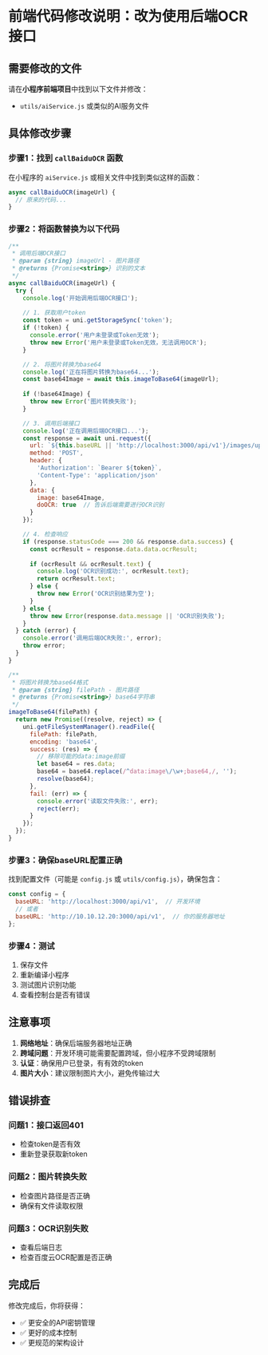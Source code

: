# 前端代码修改说明：改为使用后端OCR接口

## 需要修改的文件

请在**小程序前端项目**中找到以下文件并修改：
- `utils/aiService.js` 或类似的AI服务文件

## 具体修改步骤

### 步骤1：找到 `callBaiduOCR` 函数

在小程序的 `aiService.js` 或相关文件中找到类似这样的函数：

```javascript
async callBaiduOCR(imageUrl) {
  // 原来的代码...
}
```

### 步骤2：将函数替换为以下代码

```javascript
/**
 * 调用后端OCR接口
 * @param {string} imageUrl - 图片路径
 * @returns {Promise<string>} 识别的文本
 */
async callBaiduOCR(imageUrl) {
  try {
    console.log('开始调用后端OCR接口');
    
    // 1. 获取用户token
    const token = uni.getStorageSync('token');
    if (!token) {
      console.error('用户未登录或Token无效');
      throw new Error('用户未登录或Token无效，无法调用OCR');
    }

    // 2. 将图片转换为base64
    console.log('正在将图片转换为base64...');
    const base64Image = await this.imageToBase64(imageUrl);
    
    if (!base64Image) {
      throw new Error('图片转换失败');
    }

    // 3. 调用后端接口
    console.log('正在调用后端OCR接口...');
    const response = await uni.request({
      url: `${this.baseURL || 'http://localhost:3000/api/v1'}/images/upload`,
      method: 'POST',
      header: {
        'Authorization': `Bearer ${token}`,
        'Content-Type': 'application/json'
      },
      data: {
        image: base64Image,
        doOCR: true  // 告诉后端需要进行OCR识别
      }
    });

    // 4. 检查响应
    if (response.statusCode === 200 && response.data.success) {
      const ocrResult = response.data.data.ocrResult;
      
      if (ocrResult && ocrResult.text) {
        console.log('OCR识别成功:', ocrResult.text);
        return ocrResult.text;
      } else {
        throw new Error('OCR识别结果为空');
      }
    } else {
      throw new Error(response.data.message || 'OCR识别失败');
    }
  } catch (error) {
    console.error('调用后端OCR失败:', error);
    throw error;
  }
}

/**
 * 将图片转换为base64格式
 * @param {string} filePath - 图片路径
 * @returns {Promise<string>} base64字符串
 */
imageToBase64(filePath) {
  return new Promise((resolve, reject) => {
    uni.getFileSystemManager().readFile({
      filePath: filePath,
      encoding: 'base64',
      success: (res) => {
        // 移除可能的data:image前缀
        let base64 = res.data;
        base64 = base64.replace(/^data:image\/\w+;base64,/, '');
        resolve(base64);
      },
      fail: (err) => {
        console.error('读取文件失败:', err);
        reject(err);
      }
    });
  });
}
```

### 步骤3：确保baseURL配置正确

找到配置文件（可能是 `config.js` 或 `utils/config.js`），确保包含：

```javascript
const config = {
  baseURL: 'http://localhost:3000/api/v1',  // 开发环境
  // 或者
  baseURL: 'http://10.10.12.20:3000/api/v1',  // 你的服务器地址
};
```

### 步骤4：测试

1. 保存文件
2. 重新编译小程序
3. 测试图片识别功能
4. 查看控制台是否有错误

## 注意事项

1. **网络地址**：确保后端服务器地址正确
2. **跨域问题**：开发环境可能需要配置跨域，但小程序不受跨域限制
3. **认证**：确保用户已登录，有有效的token
4. **图片大小**：建议限制图片大小，避免传输过大

## 错误排查

### 问题1：接口返回401
- 检查token是否有效
- 重新登录获取新token

### 问题2：图片转换失败
- 检查图片路径是否正确
- 确保有文件读取权限

### 问题3：OCR识别失败
- 查看后端日志
- 检查百度云OCR配置是否正确

## 完成后

修改完成后，你将获得：
- ✅ 更安全的API密钥管理
- ✅ 更好的成本控制
- ✅ 更规范的架构设计

